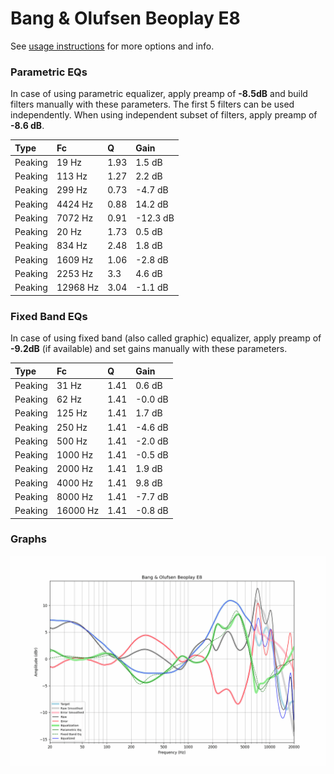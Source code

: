 # Bang & Olufsen Beoplay E8
See [usage instructions](https://github.com/jaakkopasanen/AutoEq#usage) for more options and info.

### Parametric EQs
In case of using parametric equalizer, apply preamp of **-8.5dB** and build filters manually
with these parameters. The first 5 filters can be used independently.
When using independent subset of filters, apply preamp of **-8.6 dB**.

| Type    | Fc       |    Q | Gain     |
|:--------|:---------|:-----|:---------|
| Peaking | 19 Hz    | 1.93 | 1.5 dB   |
| Peaking | 113 Hz   | 1.27 | 2.2 dB   |
| Peaking | 299 Hz   | 0.73 | -4.7 dB  |
| Peaking | 4424 Hz  | 0.88 | 14.2 dB  |
| Peaking | 7072 Hz  | 0.91 | -12.3 dB |
| Peaking | 20 Hz    | 1.73 | 0.5 dB   |
| Peaking | 834 Hz   | 2.48 | 1.8 dB   |
| Peaking | 1609 Hz  | 1.06 | -2.8 dB  |
| Peaking | 2253 Hz  | 3.3  | 4.6 dB   |
| Peaking | 12968 Hz | 3.04 | -1.1 dB  |

### Fixed Band EQs
In case of using fixed band (also called graphic) equalizer, apply preamp of **-9.2dB**
(if available) and set gains manually with these parameters.

| Type    | Fc       |    Q | Gain    |
|:--------|:---------|:-----|:--------|
| Peaking | 31 Hz    | 1.41 | 0.6 dB  |
| Peaking | 62 Hz    | 1.41 | -0.0 dB |
| Peaking | 125 Hz   | 1.41 | 1.7 dB  |
| Peaking | 250 Hz   | 1.41 | -4.6 dB |
| Peaking | 500 Hz   | 1.41 | -2.0 dB |
| Peaking | 1000 Hz  | 1.41 | -0.5 dB |
| Peaking | 2000 Hz  | 1.41 | 1.9 dB  |
| Peaking | 4000 Hz  | 1.41 | 9.8 dB  |
| Peaking | 8000 Hz  | 1.41 | -7.7 dB |
| Peaking | 16000 Hz | 1.41 | -0.8 dB |

### Graphs
![](./Bang%20&%20Olufsen%20Beoplay%20E8.png)